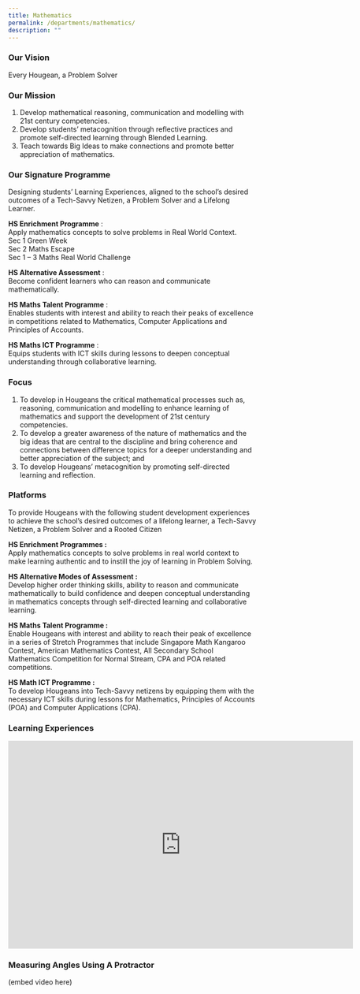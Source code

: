 ```yaml
---
title: Mathematics
permalink: /departments/mathematics/
description: ""
---
```

### Our Vision

Every Hougean, a Problem Solver

### Our Mission

1. Develop mathematical reasoning, communication and modelling with 21st century competencies.
2. Develop students’ metacognition through reflective practices and promote self-directed learning through Blended Learning.
3. Teach towards Big Ideas to make connections and promote better appreciation of mathematics.

  

### Our Signature Programme

Designing students’ Learning Experiences, aligned to the school’s desired outcomes of a Tech-Savvy Netizen, a Problem Solver and a Lifelong Learner.

  

**HS Enrichment Programme**&nbsp;:&nbsp;   
Apply mathematics concepts to solve problems in Real World Context.   
Sec 1 Green Week   
Sec 2 Maths Escape   
Sec 1 – 3 Maths Real World Challenge

  

**HS Alternative Assessment**&nbsp;:&nbsp;   
Become confident learners who can reason and communicate mathematically.

  

**HS Maths Talent Programme**&nbsp;:&nbsp;   
Enables students with interest and ability to reach their peaks of excellence in competitions related to Mathematics, Computer Applications and Principles of Accounts.

  

**HS Maths ICT Programme**&nbsp;:&nbsp;    
Equips students with ICT skills during lessons to deepen conceptual understanding through collaborative learning.

  

### Focus

1. To develop in Hougeans the critical mathematical processes such as, reasoning, communication and modelling to enhance learning of mathematics and support the development of 21st century competencies.
2. To develop a greater awareness of the nature of mathematics and the big ideas that are central to the discipline and bring coherence and connections between difference topics for a deeper understanding and better appreciation of the subject; and
3. To develop Hougeans’ metacognition by promoting self-directed learning and reflection.

  

### Platforms
To provide Hougeans with the following student development experiences to achieve the school’s desired outcomes of a lifelong learner, a Tech-Savvy Netizen, a Problem Solver and a Rooted Citizen

  

**HS Enrichment Programmes :**&nbsp;   
Apply mathematics concepts to solve problems in real world context to make learning authentic and to instill the joy of learning in Problem Solving.

  

**HS Alternative Modes of Assessment :**&nbsp;   
Develop higher order thinking skills, ability to reason and communicate mathematically to build confidence and deepen conceptual understanding in mathematics concepts through self-directed learning and collaborative learning.

  

**HS Maths Talent Programme :**&nbsp;   
Enable Hougeans with interest and ability to reach their peak of excellence in a series of Stretch Programmes that include Singapore Math Kangaroo Contest, American Mathematics Contest, All Secondary School Mathematics Competition for Normal Stream, CPA and POA related competitions.

  

**HS Math ICT Programme :**&nbsp;   
To develop Hougeans into Tech-Savvy netizens by equipping them with the necessary ICT skills during lessons for Mathematics, Principles of Accounts (POA) and Computer Applications (CPA).


### Learning Experiences


<center><iframe src="https://docs.google.com/presentation/d/e/2PACX-1vQ9_ExhAuXNrGGLwGM1QPJtMip4FD8LpC-xq-5v6TpTIgmC2wLmb-AbtdLoR5ZOKEqrE7NAdmwns9cZ/embed?start=false&amp;loop=false&amp;delayms=3000" frameborder="0" width="700" height="422" allowfullscreen="true"></iframe></center>


### Measuring Angles Using A Protractor

(embed video here)